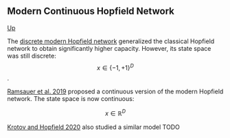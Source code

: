 ## Modern Continuous Hopfield Network

[Up](../associative_memory.md)

The [discrete modern Hopfield network](modern_discrete_hopfield_network.html) generalized the  classical Hopfield 
network to obtain significantly higher capacity. However, its state space was still discrete: $$x \in \{-1, +1\}^D$$.

[Ramsauer et al. 2019](https://arxiv.org/abs/2008.02217) proposed a continuous version of the modern Hopfield network.
The state space is now continuous:

$$x \in \mathbb{R}^D$$

[Krotov and Hopfield 2020](https://arxiv.org/abs/2008.06996) also studied a similar model TODO 
